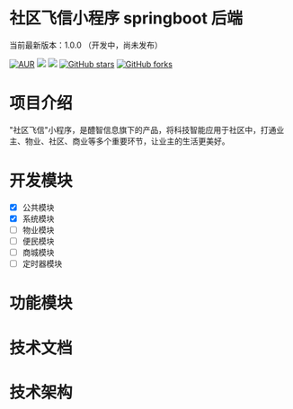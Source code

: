 # 社区飞信小程序 springboot 后端

当前最新版本：1.0.0 （开发中，尚未发布）

[![AUR](https://img.shields.io/badge/license-Apache%20License%202.0-blue.svg)]()
[![](https://img.shields.io/badge/Author-湖南醴智信息-orange.svg)]()
[![](https://img.shields.io/badge/version-1.0.0-brightgreen.svg)](https://github.com/xiejiabin1/sqfx-java)
[![GitHub stars](https://img.shields.io/github/stars/xiejiabin1/sqfx-java.svg?style=social&label=Stars)](https://github.com/xiejiabin1/sqfx-java)
[![GitHub forks](https://img.shields.io/github/forks/xiejiabin1/sqfx-java.svg?style=social&label=Fork)](https://github.com/xiejiabin1/sqfx-java)

# 项目介绍

"社区飞信"小程序，是醴智信息旗下的产品，将科技智能应用于社区中，打通业主、物业、社区、商业等多个重要环节，让业主的生活更美好。

# 开发模块

- [x] 公共模块
- [x] 系统模块
- [ ] 物业模块
- [ ] 便民模块
- [ ] 商城模块
- [ ] 定时器模块

# 功能模块

# 技术文档

# 技术架构


